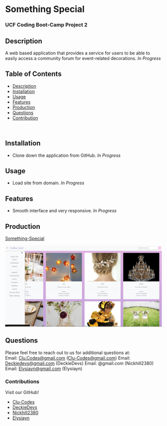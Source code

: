   # Something Special
  
  
  ### UCF Coding Boot-Camp Project 2
  

  ## Description
  A web based application that provides a service for users to be able to easily access a community forum for event-related decorations.  *In Progress*


  ## Table of Contents
  
* [Description](#Description)
* [Installation](#Installation)
* [Usage](#Usage)
* [Features](#Features)
* [Production](#Production)
* [Questions](#Questions)
* [Contribution](#Contribution)

<br>

  ## Installation
  * Clone down the application from GitHub. *In Progress*

  ## Usage
  * Load site from domain. *In Progress*

  
  ## Features
  * Smooth interface and very responsive. *In Progress*
  

  
  ## Production
  [Something-Special](https://cmnw-something-special.herokuapp.com/)
  
  
  [![Something-Special](public/images/screenshot.png)](https://Clu-Codes.github.io/Something-Special/)
  

  
  

  

  ## Questions
  Please feel free to reach out to us for additional questions at:
  <br>
  Email: Clu.Codes@gmail.com (Clu-Codes@gmail.com)
  Email: Deckiedevs@gmail.com (DeckieDevs)
  Email: @gmail.com (Nickhill2380)
  Email: Elysiayn@gmail.com (Elysiayn)

  
  ### Contributions
  Visit our GitHub!
  * [Clu-Codes](https://github.com/Clu-Codes)
  * [DeckieDevs](https://github.com/DeckieDevs)
  * [Nickhill2380](https://github.com/Nickhill2380)
  * [Elysiayn](https://github.com/Elysiayn)